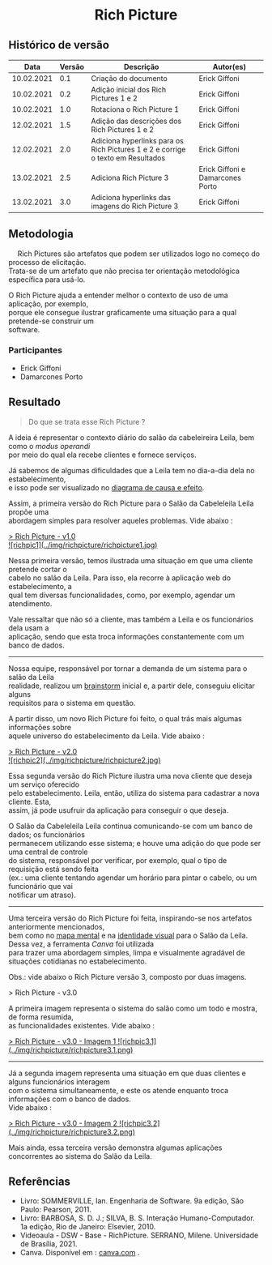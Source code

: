 # <center> Rich Picture
## Histórico de versão

|Data | Versão | Descrição | Autor(es)
| -- | -- | -- | -- |
| 10.02.2021 | 0.1 | Criação do documento | Erick Giffoni|
| 10.02.2021 | 0.2 | Adição inicial dos Rich Pictures 1 e 2| Erick Giffoni|
| 10.02.2021 | 1.0 | Rotaciona o Rich Picture 1 | Erick Giffoni|
| 12.02.2021 | 1.5 | Adição das descrições dos Rich Pictures 1 e 2| Erick Giffoni|
| 12.02.2021 | 2.0 | Adiciona hyperlinks para os Rich Pictures 1 e 2 e corrige o texto em Resultados| Erick Giffoni|
| 13.02.2021 | 2.5 | Adiciona Rich Picture 3| Erick Giffoni e Damarcones Porto|
| 13.02.2021 | 3.0 | Adiciona hyperlinks das imagens do Rich Picture 3| Erick Giffoni|

## Metodologia
  
Rich Pictures são artefatos que podem ser utilizados logo no começo do processo de elicitação.<br>
Trata-se de um artefato que não precisa ter orientação metodológica específica para usá-lo.<br>

O Rich Picture ajuda a entender melhor o contexto de uso de uma aplicação, por exemplo, <br>
porque ele consegue ilustrar graficamente uma situação para a qual pretende-se construir um <br>
software.

### Participantes

* Erick Giffoni
* Damarcones Porto

## Resultado

> Do que se trata esse Rich Picture ?

A ideia é representar o contexto diário do salão da cabeleireira Leila, bem como o *modus operandi*<br>
por meio do qual ela recebe clientes e fornece serviços.

Já sabemos de algumas dificuldades que a Leila tem no dia-a-dia dela no estabelecimento,<br>
e isso pode ser visualizado no [diagrama de causa e efeito](./causa-efeito.md).

Assim, a primeira versão do Rich Picture para o Salão da Cabeleleila Leila propõe uma<br>
abordagem simples para resolver aqueles problemas. Vide abaixo :

<a href="https://unbbr-my.sharepoint.com/:i:/g/personal/160010900_aluno_unb_br/EYMTM7Rw6YRJlJsoqjDfc-EBiFaI45dA3va4I9hEJOP22A?e=ylhkQ0">
> Rich Picture - v1.0<br>
![richpic1](../img/richpicture/richpicture1.jpg)
</a>

Nessa primeira versão, temos ilustrada uma situação em que uma cliente pretende cortar o<br>
cabelo no salão da Leila. Para isso, ela recorre à aplicação web do estabelecimento, a<br>
qual tem diversas funcionalidades, como, por exemplo, agendar um atendimento.


Vale ressaltar que não só a cliente, mas também a Leila e os funcionários dela usam a<br>
aplicação, sendo que esta troca informações constantemente com um banco de dados.

<hr>

Nossa equipe, responsável por tornar a demanda de um sistema para o salão da Leila<br>
realidade, realizou um [brainstorm](./brainstorming.md) inicial e, a partir dele, conseguiu elicitar alguns<br>
requisitos para o sistema em questão.

A partir disso, um novo Rich Picture foi feito, o qual trás mais algumas informações sobre<br>
aquele universo do estabelecimento da Leila. Vide abaixo :

<a href="https://unbbr-my.sharepoint.com/:i:/g/personal/160010900_aluno_unb_br/ETYj5DE7jzpJlYqTOEbvFr4BKU6EAvdXZfw3sGmuQhKtvA?e=WBVqt2">
> Rich Picture - v2.0<br>
![richpic2](../img/richpicture/richpicture2.jpg)
</a>

Essa segunda versão do Rich Picture ilustra uma nova cliente que deseja um serviço oferecido<br>
pelo estabelecimento. Leila, então, utiliza do sistema para cadastrar a nova cliente. Esta,<br>
assim, já pode usufruir da aplicação para conseguir o que deseja.

O Salão da Cabeleleila Leila continua comunicando-se com um banco de dados; os funcionários<br>
permanecem utilizando esse sistema; e houve uma adição do que pode ser uma central de controle<br>
do sistema, responsável por verificar, por exemplo, qual o tipo de requisição está sendo feita<br>
(ex.: uma cliente tentando agendar um horário para pintar o cabelo, ou um funcionário que vai<br>
notificar um atraso).

<hr>

Uma terceira versão do Rich Picture foi feita, inspirando-se nos artefatos anteriormente mencionados,<br>
bem como no [mapa mental](./mapa-mental.md) e na [identidade visual](./identidade-visual.md) para o Salão da Leila. Dessa vez, a ferramenta *Canva* foi utilizada<br>
para trazer uma abordagem simples, limpa e visualmente agradável de situações cotidianas no estabelecimento.

Obs.: vide abaixo o Rich Picture versão 3, composto por duas imagens.

<a>
> Rich Picture - v3.0<br>
</a>

A primeira imagem representa o sistema do salão como um todo e mostra, de forma resumida,<br>
as funcionalidades existentes. Vide abaixo :

   <a href="https://unbbr-my.sharepoint.com/:i:/g/personal/160010900_aluno_unb_br/EXw5kasdmNtEnWhYELUQDM4BEoYjn-RDJEgJnvwYNcZSJw?e=tAClJU">
   > Rich Picture - v3.0 - Imagem 1
      ![richpic3.1](../img/richpicture/richpicture3.1.png)
   </a>

<hr>

Já a segunda imagem representa uma situação em que duas clientes e alguns funcionários interagem<br>
com o sistema simultaneamente, e este os atende enquanto troca informações com o banco de dados.<br>
Vide abaixo :

   <a href="https://unbbr-my.sharepoint.com/:i:/g/personal/160010900_aluno_unb_br/EU2Z9omw8hJPid13IsJ-JQUBtNuNh26yoagdt2ApheVs2A?e=NMt1fF">
   > Rich Picture - v3.0 - Imagem 2
      ![richpic3.2](../img/richpicture/richpicture3.2.png)
   </a>

Mais ainda, essa terceira versão demonstra algumas aplicações concorrentes ao sistema do Salão da Leila.
## Referências

- Livro: SOMMERVILLE, Ian. Engenharia de Software. 9a edição, São Paulo: Pearson, 2011.
- Livro: BARBOSA, S. D. J.; SILVA, B. S. Interação Humano-Computador. 1a edição, Rio de Janeiro: Elsevier, 2010.
- Videoaula - DSW - Base - RichPicture. SERRANO, Milene. Universidade de Brasília, 2021.
- Canva. Disponível em : [canva.com](https://www.canva.com/en_gb/) .

